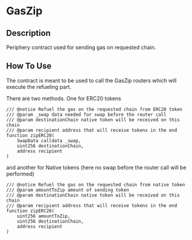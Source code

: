 # GasZip

## Description

Periphery contract used for sending gas on requested chain.

## How To Use

The contract is meant to be used to call the GasZip routers which will execute the refueling part.

There are two methods.
One for ERC20 tokens

```solidity
/// @notice Refuel the gas on the requested chain from ERC20 token
/// @param _swap data needed for swap before the router call
/// @param destinationChain native token will be received on this chain
/// @param recipient address that will receive tokens in the end
function zipERC20(
    SwapData calldata _swap,
    uint256 destinationChain,
    address recipient
)
```

and another for Native tokens (here no swap before the router call will be performed)

```solidity
/// @notice Refuel the gas on the requested chain from native token
/// @param amountToZip amount of sending token
/// @param destinationChain native token will be received on this chain
/// @param recipient address that will receive tokens in the end
function zipERC20(
    uint256 amountToZip,
    uint256 destinationChain,
    address recipient
)
```

